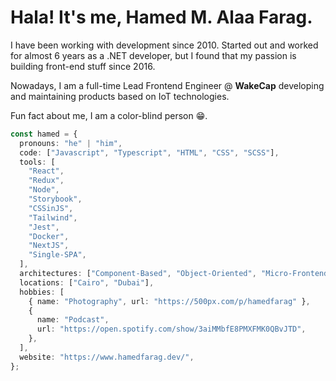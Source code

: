 # Hala! It's me, Hamed M. Alaa Farag.

I have been working with development since 2010. Started out and worked for almost 6 years as a .NET developer, but I found that my passion is building front-end stuff since 2016.

Nowadays, I am a full-time Lead Frontend Engineer @ **WakeCap** developing and maintaining products based on IoT technologies.

Fun fact about me, I am a color-blind person 😁.

```ts
const hamed = {
  pronouns: "he" | "him",
  code: ["Javascript", "Typescript", "HTML", "CSS", "SCSS"],
  tools: [
    "React",
    "Redux",
    "Node",
    "Storybook",
    "CSSinJS",
    "Tailwind",
    "Jest",
    "Docker",
    "NextJS",
    "Single-SPA",
  ],
  architectures: ["Component-Based", "Object-Oriented", "Micro-Frontend"],
  locations: ["Cairo", "Dubai"],
  hobbies: [
    { name: "Photography", url: "https://500px.com/p/hamedfarag" },
    {
      name: "Podcast",
      url: "https://open.spotify.com/show/3aiMMbfE8PMXFMK0QBvJTD",
    },
  ],
  website: "https://www.hamedfarag.dev/",
};
```
